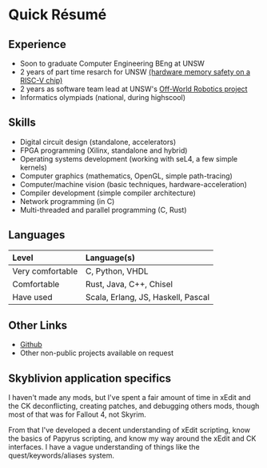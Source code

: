 # Quick Résumé

## Experience

- Soon to graduate Computer Engineering BEng at UNSW
- 2 years of part time resarch for UNSW [(hardware memory safety on a RISC-V chip)](https://doi.org/10.1109/DAC18074.2021.9586293)
- 2 years as software team lead at UNSW's [Off-World Robotics project](https://bluesat.com.au/teams/off-world-robotics/)
- Informatics olympiads (national, during highscool) 

## Skills

- Digital circuit design (standalone, accelerators)
- FPGA programming (Xilinx, standalone and hybrid)
- Operating systems development (working with seL4, a few simple kernels)
- Computer graphics (mathematics, OpenGL, simple path-tracing) 
- Computer/machine vision (basic techniques, hardware-acceleration)
- Compiler development (simple compiler architecture)
- Network programming (in C)
- Multi-threaded and parallel programming (C, Rust)

## Languages

Level | Language(s)
:-|:-
Very comfortable | C, Python, VHDL
Comfortable | Rust, Java, C++, Chisel
Have used | Scala, Erlang, JS, Haskell, Pascal

## Other Links

- [Github](https://github.com/wmpmiles)
- Other non-public projects available on request

## Skyblivion application specifics

I haven't made any mods, but I've spent a fair amount of time in xEdit and the 
CK deconflicting, creating patches, and debugging others mods, though most of
that was for Fallout 4, not Skyrim.

From that I've developed a decent understanding of xEdit scripting, know the 
basics of Papyrus scripting, and know my way around the xEdit and CK interfaces. 
I have a vague understanding of things like the quest/keywords/aliases system.

